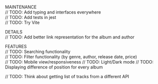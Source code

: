 MAINTENANCE  
// TODO: Add typing and interfaces everywhere  
// TODO: Add tests in jest  
// TODO: Try Vite

DETAILS  
// TODO: Add better link representation for the album and author

FEATURES  
// TODO: Searching functionality  
// TODO: Filter functionality (by genre, author, release date, price)   
// TODO: Mobile view/responsiveness
// TODO: Light/Dark mode
// TODO: Displaying difference of position for every album

// TODO: Think about getting list of tracks from a different API
